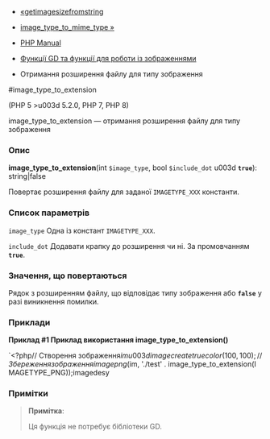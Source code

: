 - [«getimagesizefromstring](function.getimagesizefromstring.md)
- [image_type_to_mime_type »](function.image-type-to-mime-type.md)

- [PHP Manual](index.md)
- [Функції GD та функції для роботи із зображеннями](ref.image.md)
- Отримання розширення файлу для типу зображення

#image_type_to_extension

(PHP 5 \>u003d 5.2.0, PHP 7, PHP 8)

image_type_to_extension — отримання розширення файлу для типу
зображення

### Опис

**image_type_to_extension**(int `$image_type`, bool `$include_dot` u003d
**`true`**): string\|false

Повертає розширення файлу для заданої `IMAGETYPE_XXX` константи.

### Список параметрів

`image_type`
Одна із констант `IMAGETYPE_XXX`.

`include_dot`
Додавати крапку до розширення чи ні. За промовчанням **`true`**.

### Значення, що повертаються

Рядок з розширенням файлу, що відповідає типу зображення або
**`false`** у разі виникнення помилки.

### Приклади

**Приклад #1 Приклад використання **image_type_to_extension()****

`<?php// Створення зображення$im u003d imagecreatetruecolor(100, 100);// Збереження зображенняimagepng($im, './test' . image_type_to_extension(IMAGETYPE_PNG));imagedesy

### Примітки

> **Примітка**:
>
> Ця функція не потребує бібліотеки GD.
